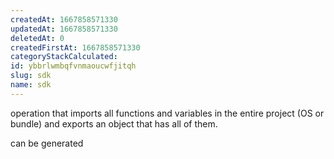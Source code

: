 ```yaml
---
createdAt: 1667858571330
updatedAt: 1667858571330
deletedAt: 0
createdFirstAt: 1667858571330
categoryStackCalculated: 
id: ybbrlwmbqfvnmaoucwfjitqh
slug: sdk
name: sdk
---
```


operation that imports all functions and variables in the entire project (OS or bundle) and exports an object that has all of them.

can be generated

